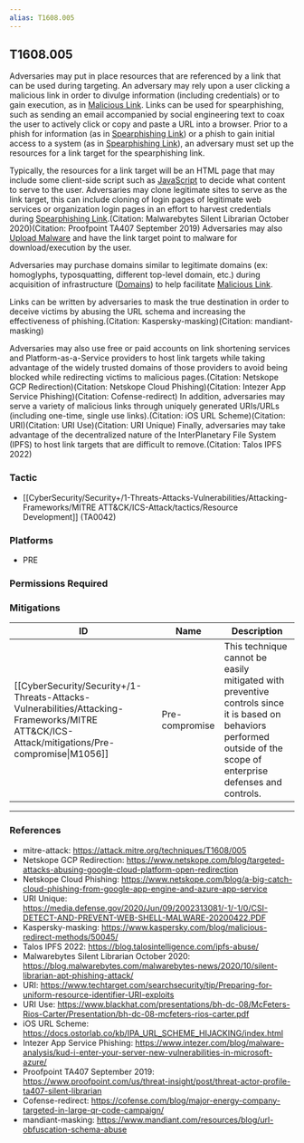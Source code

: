 ```yaml
---
alias: T1608.005
---
```


## T1608.005

Adversaries may put in place resources that are referenced by a link that can be used during targeting. An adversary may rely upon a user clicking a malicious link in order to divulge information (including credentials) or to gain execution, as in [Malicious Link](https://attack.mitre.org/techniques/T1204/001). Links can be used for spearphishing, such as sending an email accompanied by social engineering text to coax the user to actively click or copy and paste a URL into a browser. Prior to a phish for information (as in [Spearphishing Link](https://attack.mitre.org/techniques/T1598/003)) or a phish to gain initial access to a system (as in [Spearphishing Link](https://attack.mitre.org/techniques/T1566/002)), an adversary must set up the resources for a link target for the spearphishing link. 

Typically, the resources for a link target will be an HTML page that may include some client-side script such as [JavaScript](https://attack.mitre.org/techniques/T1059/007) to decide what content to serve to the user. Adversaries may clone legitimate sites to serve as the link target, this can include cloning of login pages of legitimate web services or organization login pages in an effort to harvest credentials during [Spearphishing Link](https://attack.mitre.org/techniques/T1598/003).(Citation: Malwarebytes Silent Librarian October 2020)(Citation: Proofpoint TA407 September 2019) Adversaries may also [Upload Malware](https://attack.mitre.org/techniques/T1608/001) and have the link target point to malware for download/execution by the user.

Adversaries may purchase domains similar to legitimate domains (ex: homoglyphs, typosquatting, different top-level domain, etc.) during acquisition of infrastructure ([Domains](https://attack.mitre.org/techniques/T1583/001)) to help facilitate [Malicious Link](https://attack.mitre.org/techniques/T1204/001).

Links can be written by adversaries to mask the true destination in order to deceive victims by abusing the URL schema and increasing the effectiveness of phishing.(Citation: Kaspersky-masking)(Citation: mandiant-masking)

Adversaries may also use free or paid accounts on link shortening services and Platform-as-a-Service providers to host link targets while taking advantage of the widely trusted domains of those providers to avoid being blocked while redirecting victims to malicious pages.(Citation: Netskope GCP Redirection)(Citation: Netskope Cloud Phishing)(Citation: Intezer App Service Phishing)(Citation: Cofense-redirect) In addition, adversaries may serve a variety of malicious links through uniquely generated URIs/URLs (including one-time, single use links).(Citation: iOS URL Scheme)(Citation: URI)(Citation: URI Use)(Citation: URI Unique) Finally, adversaries may take advantage of the decentralized nature of the InterPlanetary File System (IPFS) to host link targets that are difficult to remove.(Citation: Talos IPFS 2022)


### Tactic
- [[CyberSecurity/Security+/1-Threats-Attacks-Vulnerabilities/Attacking-Frameworks/MITRE ATT&CK/ICS-Attack/tactics/Resource Development]] (TA0042)

### Platforms
- PRE

### Permissions Required

### Mitigations

| ID | Name | Description |
| --- | --- | --- |
| [[CyberSecurity/Security+/1-Threats-Attacks-Vulnerabilities/Attacking-Frameworks/MITRE ATT&CK/ICS-Attack/mitigations/Pre-compromise\|M1056]] | Pre-compromise | This technique cannot be easily mitigated with preventive controls since it is based on behaviors performed outside of the scope of enterprise defenses and controls. |


---
### References

- mitre-attack: https://attack.mitre.org/techniques/T1608/005
- Netskope GCP Redirection: https://www.netskope.com/blog/targeted-attacks-abusing-google-cloud-platform-open-redirection
- Netskope Cloud Phishing: https://www.netskope.com/blog/a-big-catch-cloud-phishing-from-google-app-engine-and-azure-app-service
- URI Unique: https://media.defense.gov/2020/Jun/09/2002313081/-1/-1/0/CSI-DETECT-AND-PREVENT-WEB-SHELL-MALWARE-20200422.PDF
- Kaspersky-masking: https://www.kaspersky.com/blog/malicious-redirect-methods/50045/
- Talos IPFS 2022: https://blog.talosintelligence.com/ipfs-abuse/
- Malwarebytes Silent Librarian October 2020: https://blog.malwarebytes.com/malwarebytes-news/2020/10/silent-librarian-apt-phishing-attack/
- URI: https://www.techtarget.com/searchsecurity/tip/Preparing-for-uniform-resource-identifier-URI-exploits
- URI Use: https://www.blackhat.com/presentations/bh-dc-08/McFeters-Rios-Carter/Presentation/bh-dc-08-mcfeters-rios-carter.pdf
- iOS URL Scheme: https://docs.ostorlab.co/kb/IPA_URL_SCHEME_HIJACKING/index.html
- Intezer App Service Phishing: https://www.intezer.com/blog/malware-analysis/kud-i-enter-your-server-new-vulnerabilities-in-microsoft-azure/
- Proofpoint TA407 September 2019: https://www.proofpoint.com/us/threat-insight/post/threat-actor-profile-ta407-silent-librarian
- Cofense-redirect: https://cofense.com/blog/major-energy-company-targeted-in-large-qr-code-campaign/
- mandiant-masking: https://www.mandiant.com/resources/blog/url-obfuscation-schema-abuse
